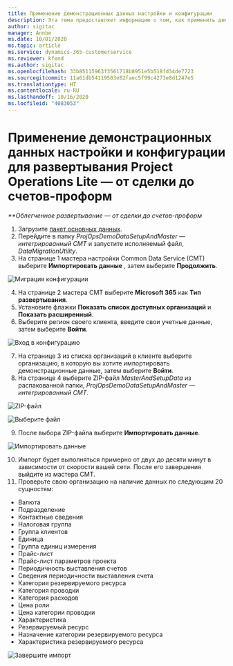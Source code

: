 ```yaml
---
title: Применение демонстрационных данных настройки и конфигурации
description: Эта тема предоставляет информацию о том, как применить демонстрационные данные настройки и конфигурации для Project Operations.
author: sigitac
manager: Annbe
ms.date: 10/01/2020
ms.topic: article
ms.service: dynamics-365-customerservice
ms.reviewer: kfend
ms.author: sigitac
ms.openlocfilehash: 33b85115963f3561718b8951e5b518fd34de7723
ms.sourcegitcommit: 11a61db54119503e82faec5f99c4273e8d1247e5
ms.translationtype: HT
ms.contentlocale: ru-RU
ms.lasthandoff: 10/16/2020
ms.locfileid: "4083053"
---
```

# <a name="apply-demo-setup-and-configuration-data-for-project-operations-lite-deployment---deal-to-proforma-invoicing"></a>Применение демонстрационных данных настройки и конфигурации для развертывания Project Operations Lite — от сделки до счетов-проформ

_**Облегченное развертывание — от сделки до счетов-проформ_

1. Загрузите [пакет основных данных](https://download.microsoft.com/download/3/4/1/341bf279-a64f-4baa-af31-ce624859b518/ProjOpsSampleSetupData%20-%20CE%20only%20CMT.zip). 
2. Перейдите в папку *ProjOpsDemoDataSetupAndMaster — интегрированный CMT* и запустите исполняемый файл, *DataMigrationUtility*.
3. На странице 1 мастера настройки Common Data Service (CMT) выберите **Импортировать данные** , затем выберите **Продолжить**.

![Миграция конфигурации](./media/1ConfigurationMigration.png)

4. На странице 2 мастера CMT выберите **Microsoft 365** как **Тип развертывания**.
5. Установите флажки **Показать список доступных организаций** и **Показать расширенный**.
6. Выберите регион своего клиента, введите свои учетные данные, затем выберите **Войти**.

![Вход в конфигурацию](./media/2ConfigurationSignin.png)

7. На странице 3 из списка организаций в клиенте выберите организацию, в которую вы хотите импортировать демонстрационные данные, затем выберите **Войти**.
8. На странице 4 выберите ZIP-файл *MasterAndSetupData* из распакованной папки, *ProjOpsDemoDataSetupAndMaster — интегрированный CMT*.

![ZIP-файл](./media/3ZipFile.png)

![Выберите файл](./media/4SelectAFile.png)

9. После выбора ZIP-файла выберите **Импортировать данные**.

![Импортировать данные](./media/5ImportData.png)

10. Импорт будет выполняться примерно от двух до десяти минут в зависимости от скорости вашей сети. После его завершения выйдите из мастера CMT. 
11. Проверьте свою организацию на наличие данных по следующим 20 сущностям:

- Валюта
- Подразделение
- Контактные сведения
- Налоговая группа
- Группа клиентов
- Единица
- Группа единиц измерения
- Прайс-лист
- Прайс-лист параметров проекта
- Периодичность выставления счетов
- Сведения периодичности выставления счета
- Категория резервируемого ресурса
- Категория проводки
- Категория расходов
- Цена роли
- Цена категории проводки
- Характеристика
- Резервируемый ресурс
- Назначение категории резервируемого ресурса
- Характеристика резервируемого ресурса

![Завершите импорт](./media/6CompleteImport.png)
